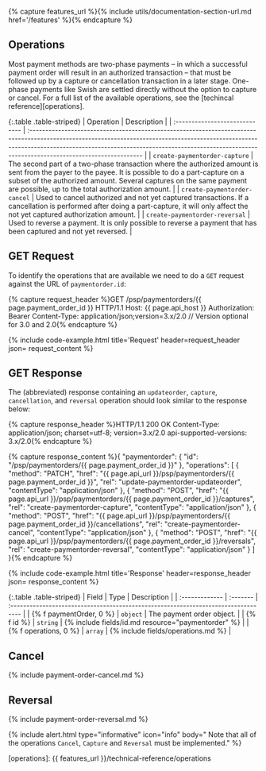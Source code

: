 {% capture features_url %}{% include utils/documentation-section-url.md href='/features' %}{% endcapture %}

## Operations

Most payment methods are two-phase payments –
in which a successful payment order will result in an authorized transaction –
that must be followed up by a capture or cancellation transaction in a later
stage. One-phase payments like Swish are settled directly without the option to
capture or cancel. For a full list of the available operations, see the
[techincal reference][operations].

{:.table .table-striped}
| Operation                      | Description                                                                                                                                                                                                                                                                    |
| :----------------------------- | :----------------------------------------------------------------------------------------------------------------------------------------------------------------------------------------------------------------------------------------------------------------------------- |
| `create-paymentorder-capture`  | The second part of a two-phase transaction where the authorized amount is sent from the payer to the payee. It is possible to do a part-capture on a subset of the authorized amount. Several captures on the same payment are possible, up to the total authorization amount. |
| `create-paymentorder-cancel`   | Used to cancel authorized and not yet captured transactions. If a cancellation is performed after doing a part-capture, it will only affect the not yet captured authorization amount.                                                                                         |
| `create-paymentorder-reversal` | Used to reverse a payment. It is only possible to reverse a payment that has been captured and not yet reversed.                                                                                                                                                               |

## GET Request

To identify the operations that are available we need to do a `GET` request
against the URL of `paymentorder.id`:

{% capture request_header %}GET /psp/paymentorders/{{ page.payment_order_id }} HTTP/1.1
Host: {{ page.api_host }}
Authorization: Bearer <AccessToken>
Content-Type: application/json;version=3.x/2.0      // Version optional for 3.0 and 2.0{% endcapture %}

{% include code-example.html
    title='Request'
    header=request_header
    json= request_content
    %}

## GET Response

The (abbreviated) response containing an `updateorder`, `capture`,
`cancellation`, and `reversal` operation should look similar to the response
below:

{% capture response_header %}HTTP/1.1 200 OK
Content-Type: application/json; charset=utf-8; version=3.x/2.0
api-supported-versions: 3.x/2.0{% endcapture %}

{% capture response_content %}{
    "paymentorder": {
        "id": "/psp/paymentorders/{{ page.payment_order_id }}"
    },
    "operations": [
        {
            "method": "PATCH",
            "href": "{{ page.api_url }}/psp/paymentorders/{{ page.payment_order_id }}",
            "rel": "update-paymentorder-updateorder",
            "contentType": "application/json"
        },
        {
            "method": "POST",
            "href": "{{ page.api_url }}/psp/paymentorders/{{ page.payment_order_id }}/captures",
            "rel": "create-paymentorder-capture",
            "contentType": "application/json"
        },
        {
            "method": "POST",
            "href": "{{ page.api_url }}/psp/paymentorders/{{ page.payment_order_id }}/cancellations",
            "rel": "create-paymentorder-cancel",
            "contentType": "application/json"
        },
        {
            "method": "POST",
            "href": "{{ page.api_url }}/psp/paymentorders/{{ page.payment_order_id }}/reversals",
            "rel": "create-paymentorder-reversal",
            "contentType": "application/json"
        }
    ]
}{% endcapture %}

{% include code-example.html
    title='Response'
    header=response_header
    json= response_content
    %}

{:.table .table-striped}
| Field          | Type     | Description                                                                        |
| :------------- | :------- | :--------------------------------------------------------------------------------- |
| {% f paymentOrder, 0 %} | `object` | The payment order object.                                                          |
| {% f id %}   | `string` | {% include fields/id.md resource="paymentorder" %}                      |
| {% f operations, 0 %}   | `array`  | {% include fields/operations.md %} |

## Cancel

{% include payment-order-cancel.md %}

## Reversal

{% include payment-order-reversal.md %}

{% include alert.html type="informative" icon="info" body=" Note that all of the
operations `Cancel`, `Capture` and `Reversal` must be implemented." %}

[operations]: {{ features_url }}/technical-reference/operations
